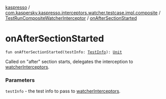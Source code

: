 [kaspresso](../../index.md) / [com.kaspersky.kaspresso.interceptors.watcher.testcase.impl.composite](../index.md) / [TestRunCompositeWatcherInterceptor](index.md) / [onAfterSectionStarted](./on-after-section-started.md)

# onAfterSectionStarted

`fun onAfterSectionStarted(testInfo: `[`TestInfo`](../../com.kaspersky.kaspresso.testcases.models.info/-test-info/index.md)`): `[`Unit`](https://kotlinlang.org/api/latest/jvm/stdlib/kotlin/-unit/index.html)

Called on "after" section starts, delegates the interception to [watcherInterceptors](#).

### Parameters

`testInfo` - the test info to pass to [watcherInterceptors](#).